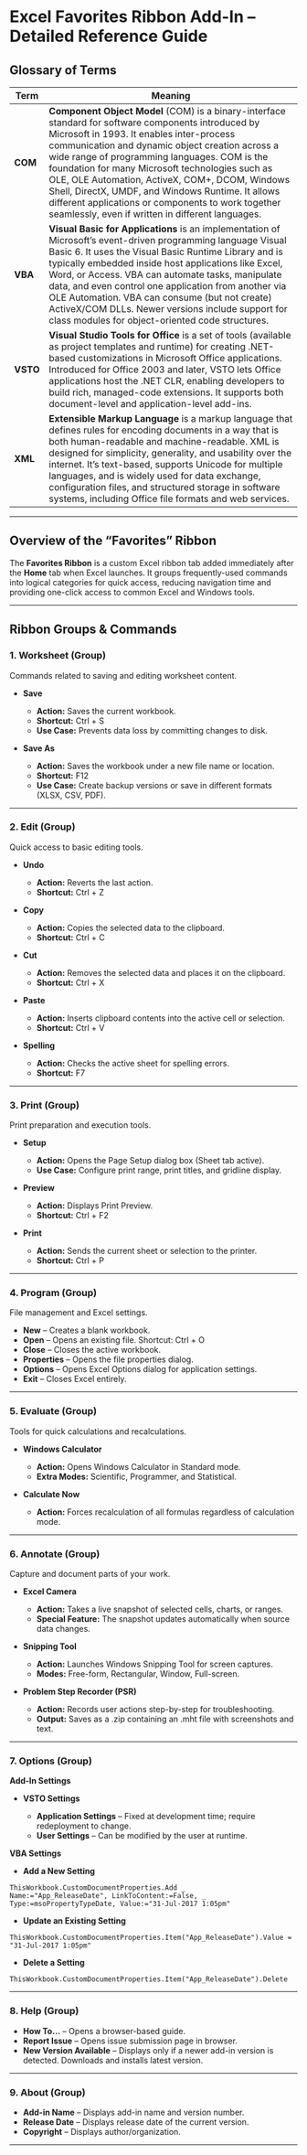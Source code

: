 # **Excel Favorites Ribbon Add-In – Detailed Reference Guide**

## **Glossary of Terms**

| Term     | Meaning                                                                                                                                                                                                                                                                                                                                                                                                                                                                                                                  |
| -------- | ------------------------------------------------------------------------------------------------------------------------------------------------------------------------------------------------------------------------------------------------------------------------------------------------------------------------------------------------------------------------------------------------------------------------------------------------------------------------------------------------------------------------ |
| **COM**  | **Component Object Model** (COM) is a binary-interface standard for software components introduced by Microsoft in 1993. It enables inter-process communication and dynamic object creation across a wide range of programming languages. COM is the foundation for many Microsoft technologies such as OLE, OLE Automation, ActiveX, COM+, DCOM, Windows Shell, DirectX, UMDF, and Windows Runtime. It allows different applications or components to work together seamlessly, even if written in different languages. |
| **VBA**  | **Visual Basic for Applications** is an implementation of Microsoft’s event-driven programming language Visual Basic 6. It uses the Visual Basic Runtime Library and is typically embedded inside host applications like Excel, Word, or Access. VBA can automate tasks, manipulate data, and even control one application from another via OLE Automation. VBA can consume (but not create) ActiveX/COM DLLs. Newer versions include support for class modules for object-oriented code structures.                     |
| **VSTO** | **Visual Studio Tools for Office** is a set of tools (available as project templates and runtime) for creating .NET-based customizations in Microsoft Office applications. Introduced for Office 2003 and later, VSTO lets Office applications host the .NET CLR, enabling developers to build rich, managed-code extensions. It supports both document-level and application-level add-ins.                                                                                                                             |
| **XML**  | **Extensible Markup Language** is a markup language that defines rules for encoding documents in a way that is both human-readable and machine-readable. XML is designed for simplicity, generality, and usability over the internet. It’s text-based, supports Unicode for multiple languages, and is widely used for data exchange, configuration files, and structured storage in software systems, including Office file formats and web services.                                                                   |

---

## **Overview of the “Favorites” Ribbon**

The **Favorites Ribbon** is a custom Excel ribbon tab added immediately after the **Home** tab when Excel launches.
It groups frequently-used commands into logical categories for quick access, reducing navigation time and providing one-click access to common Excel and Windows tools.

---

## **Ribbon Groups & Commands**

### 1. **Worksheet (Group)**

Commands related to saving and editing worksheet content.

* **Save**

  * **Action:** Saves the current workbook.
  * **Shortcut:** Ctrl + S
  * **Use Case:** Prevents data loss by committing changes to disk.
* **Save As**

  * **Action:** Saves the workbook under a new file name or location.
  * **Shortcut:** F12
  * **Use Case:** Create backup versions or save in different formats (XLSX, CSV, PDF).

---

### 2. **Edit (Group)**

Quick access to basic editing tools.

* **Undo**

  * **Action:** Reverts the last action.
  * **Shortcut:** Ctrl + Z
* **Copy**

  * **Action:** Copies the selected data to the clipboard.
  * **Shortcut:** Ctrl + C
* **Cut**

  * **Action:** Removes the selected data and places it on the clipboard.
  * **Shortcut:** Ctrl + X
* **Paste**

  * **Action:** Inserts clipboard contents into the active cell or selection.
  * **Shortcut:** Ctrl + V
* **Spelling**

  * **Action:** Checks the active sheet for spelling errors.
  * **Shortcut:** F7

---

### 3. **Print (Group)**

Print preparation and execution tools.

* **Setup**

  * **Action:** Opens the Page Setup dialog box (Sheet tab active).
  * **Use Case:** Configure print range, print titles, and gridline display.
* **Preview**

  * **Action:** Displays Print Preview.
  * **Shortcut:** Ctrl + F2
* **Print**

  * **Action:** Sends the current sheet or selection to the printer.
  * **Shortcut:** Ctrl + P

---

### 4. **Program (Group)**

File management and Excel settings.

* **New** – Creates a blank workbook.
* **Open** – Opens an existing file. Shortcut: Ctrl + O
* **Close** – Closes the active workbook.
* **Properties** – Opens the file properties dialog.
* **Options** – Opens Excel Options dialog for application settings.
* **Exit** – Closes Excel entirely.

---

### 5. **Evaluate (Group)**

Tools for quick calculations and recalculations.

* **Windows Calculator**

  * **Action:** Opens Windows Calculator in Standard mode.
  * **Extra Modes:** Scientific, Programmer, and Statistical.
* **Calculate Now**

  * **Action:** Forces recalculation of all formulas regardless of calculation mode.

---

### 6. **Annotate (Group)**

Capture and document parts of your work.

* **Excel Camera**

  * **Action:** Takes a live snapshot of selected cells, charts, or ranges.
  * **Special Feature:** The snapshot updates automatically when source data changes.
* **Snipping Tool**

  * **Action:** Launches Windows Snipping Tool for screen captures.
  * **Modes:** Free-form, Rectangular, Window, Full-screen.
* **Problem Step Recorder (PSR)**

  * **Action:** Records user actions step-by-step for troubleshooting.
  * **Output:** Saves as a .zip containing an .mht file with screenshots and text.

---

### 7. **Options (Group)**

**Add-In Settings**

* **VSTO Settings**

  * **Application Settings** – Fixed at development time; require redeployment to change.
  * **User Settings** – Can be modified by the user at runtime.

**VBA Settings**

* **Add a New Setting**

```vba
ThisWorkbook.CustomDocumentProperties.Add _
Name:="App_ReleaseDate", LinkToContent:=False, _
Type:=msoPropertyTypeDate, Value:="31-Jul-2017 1:05pm"
```

* **Update an Existing Setting**

```vba
ThisWorkbook.CustomDocumentProperties.Item("App_ReleaseDate").Value = "31-Jul-2017 1:05pm"
```

* **Delete a Setting**

```vba
ThisWorkbook.CustomDocumentProperties.Item("App_ReleaseDate").Delete
```

---

### 8. **Help (Group)**

* **How To…** – Opens a browser-based guide.
* **Report Issue** – Opens issue submission page in browser.
* **New Version Available** – Displays only if a newer add-in version is detected. Downloads and installs latest version.

---

### 9. **About (Group)**

* **Add-in Name** – Displays add-in name and version number.
* **Release Date** – Displays release date of the current version.
* **Copyright** – Displays author/organization.

---
